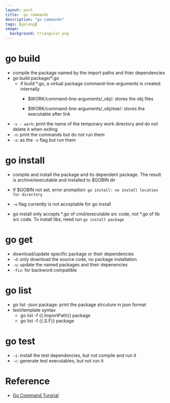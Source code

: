 ```yaml
---
layout: post
title:  go commands
description: "go commands"
tags: [golang]
image:
  background: triangular.png
---
```


# go build #
- compile the package named by the import paths and thier dependencies
- go build package/*.go
   - if build *.go, a virtual package command-line-arguments is created internally
      + $WORK/command-line-arguments/_obj/: stores the obj files

      + $WORK/command-line-arguments/_obj/exe/: stores the executable after link
- `-v - work`: print the name of the temporary work directory and do not delete it when exiting
- `-n`: print the commands but do not run them
- `-x`: as the `-n` flag but run them

# go install #
- compile and install the package and its dependent package. The result is archive/executable and installed to $GOBIN dir

- If $GOBIN not set, error promption: `go install: no install location for directory`
- `-o` flag currently is not acceptable for go install
- go install only accepts \*.go of cmd/executable src code, not *.go of lib src code. To install libs, need run `go install package` 

# go get #
- download/update specific package or their dependencies
- `-d`: only download the source code, no package installation
- `-u`: update the named packages and their depenencies
- `-fix`: for backword compatible

# go list #
- go list -json package: print the package strcuture in json format
- text/template syntax
   * go list -f \{\{.ImportPath\}\} package
   * go list -f \{\{.S.F\}\} package

# go test #
- `-i`: install the test dependencies, but not compile and run it
- `-c`: generate test executables, but not run it

# Reference #
* [Go Command Turorial](https://github.com/hyper-carrot/go_command_tutorial/blob/master/catalog.md)
